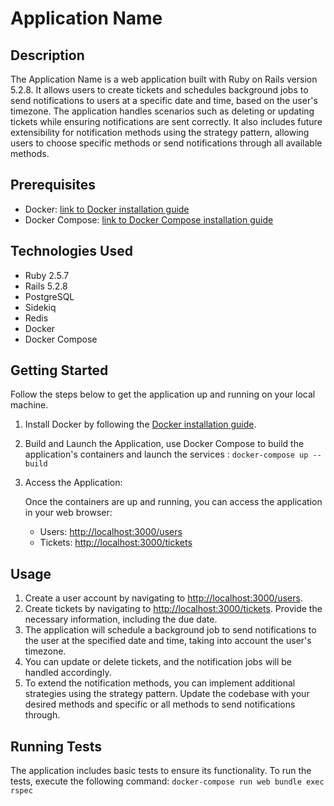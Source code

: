 
# Application Name

## Description

The Application Name is a web application built with Ruby on Rails version 5.2.8. It allows users to create tickets and schedules background jobs to send notifications to users at a specific date and time, based on the user's timezone. The application handles scenarios such as deleting or updating tickets while ensuring notifications are sent correctly. It also includes future extensibility for notification methods using the strategy pattern, allowing users to choose specific methods or send notifications through all available methods.

## Prerequisites
- Docker: [link to Docker installation guide](https://docs.docker.com/get-docker/)
- Docker Compose: [link to Docker Compose installation guide](https://docs.docker.com/compose/install/)

## Technologies Used

- Ruby 2.5.7
- Rails 5.2.8
- PostgreSQL
- Sidekiq
- Redis
- Docker
- Docker Compose

## Getting Started

Follow the steps below to get the application up and running on your local machine.

1. Install Docker by following the [Docker installation guide](https://docs.docker.com/get-docker/).
2. Build and Launch the Application, use Docker Compose to build the application's containers and launch the services : ```docker-compose up --build```
3.  Access the Application:
    
    Once the containers are up and running, you can access the application in your web browser:
    
    -   Users:  [http://localhost:3000/users](http://localhost:3000/users)
    -   Tickets:  [http://localhost:3000/tickets](http://localhost:3000/tickets)

## Usage
1.  Create a user account by navigating to  [http://localhost:3000/users](http://localhost:3000/users).
2.  Create tickets by navigating to  [http://localhost:3000/tickets](http://localhost:3000/tickets). Provide the necessary information, including the due date.
3.  The application will schedule a background job to send notifications to the user at the specified date and time, taking into account the user's timezone.
4.  You can update or delete tickets, and the notification jobs will be handled accordingly.
5.  To extend the notification methods, you can implement additional strategies using the strategy pattern. Update the codebase with your desired methods and specific or all methods to send notifications through.

## Running Tests

The application includes basic tests to ensure its functionality. To run the tests, execute the following command: 
```docker-compose run web bundle exec rspec```